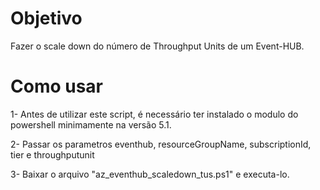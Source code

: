 # Objetivo

Fazer o scale down do número de Throughput Units de um Event-HUB.
 
# Como usar

1- Antes de utilizar este script, é necessário ter instalado o modulo do powershell minimamente na versão 5.1.

2- Passar os parametros eventhub, resourceGroupName, subscriptionId, tier e throughputunit

3- Baixar o arquivo "az_eventhub_scaledown_tus.ps1" e executa-lo.
